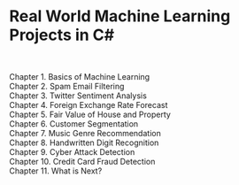 # Real World Machine Learning Projects in C#
 <br />

Chapter 1. Basics of Machine Learning <br />
Chapter 2. Spam Email Filtering <br />
Chapter 3. Twitter Sentiment Analysis <br />
Chapter 4. Foreign Exchange Rate Forecast <br />
Chapter 5. Fair Value of House and Property <br />
Chapter 6. Customer Segmentation <br />
Chapter 7. Music Genre Recommendation <br />
Chapter 8. Handwritten Digit Recognition <br />
Chapter 9. Cyber Attack Detection <br />
Chapter 10. Credit Card Fraud Detection <br />
Chapter 11. What is Next? <br />

